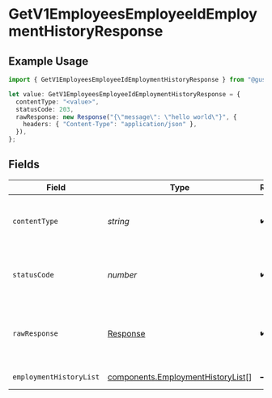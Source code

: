 # GetV1EmployeesEmployeeIdEmploymentHistoryResponse

## Example Usage

```typescript
import { GetV1EmployeesEmployeeIdEmploymentHistoryResponse } from "@gusto/embedded-api/models/operations";

let value: GetV1EmployeesEmployeeIdEmploymentHistoryResponse = {
  contentType: "<value>",
  statusCode: 203,
  rawResponse: new Response("{\"message\": \"hello world\"}", {
    headers: { "Content-Type": "application/json" },
  }),
};
```

## Fields

| Field                                                                                  | Type                                                                                   | Required                                                                               | Description                                                                            |
| -------------------------------------------------------------------------------------- | -------------------------------------------------------------------------------------- | -------------------------------------------------------------------------------------- | -------------------------------------------------------------------------------------- |
| `contentType`                                                                          | *string*                                                                               | :heavy_check_mark:                                                                     | HTTP response content type for this operation                                          |
| `statusCode`                                                                           | *number*                                                                               | :heavy_check_mark:                                                                     | HTTP response status code for this operation                                           |
| `rawResponse`                                                                          | [Response](https://developer.mozilla.org/en-US/docs/Web/API/Response)                  | :heavy_check_mark:                                                                     | Raw HTTP response; suitable for custom response parsing                                |
| `employmentHistoryList`                                                                | [components.EmploymentHistoryList](../../models/components/employmenthistorylist.md)[] | :heavy_minus_sign:                                                                     | Example response                                                                       |